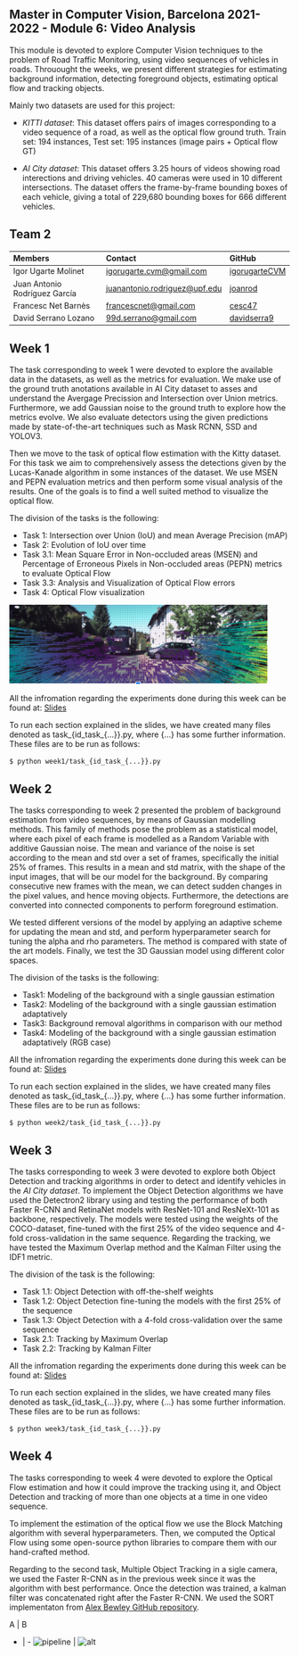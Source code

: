 ## Master in Computer Vision, Barcelona 2021-2022 - Module 6: Video Analysis

This module is devoted to explore Computer Vision techniques to the problem of Road Traffic Monitoring, 
using video sequences of vehicles in roads. Throuought the weeks, we present different strategies for estimating 
background information, detecting foreground objects, estimating optical flow and tracking objects.

Mainly two datasets are used for this project:

- *KITTI dataset*: This dataset offers pairs of images corresponding to a video sequence of a road, as well as the optical flow ground truth.
  Train set: 194 instances, Test set: 195 instances (image pairs + Optical flow GT)

- *AI City dataset*: This dataset offers 3.25 hours of videos showing road interections and driving vehicles. 40 cameras were used in 10 different intersections.
The dataset offers the frame-by-frame bounding boxes of each vehicle, giving a total of 229,680 bounding boxes for 666 different vehicles.

## Team 2

| Members | Contact | GitHub |
| :---         |   :---    |   :---    |
| Igor Ugarte Molinet | igorugarte.cvm@gmail.com | [igorugarteCVM](https://github.com/igorugarteCVM) | 
| Juan Antonio Rodríguez García | juanantonio.rodriguez@upf.edu  | [joanrod](https://github.com/joanrod) |
| Francesc Net Barnès | francescnet@gmail.com  | [cesc47](https://github.com/cesc47) |
| David Serrano Lozano | 99d.serrano@gmail.com | [davidserra9](https://github.com/davidserra9) |

## Week 1

The task corresponding to week 1 were devoted to explore the available data in the datasets, as well as the metrics for evaluation.
We make use of the ground truth anotations available in AI City dataset to asses and understand the Avergage Precission and 
Intersection over Union metrics. Furthermore, we add Gaussian noise to the ground truth to explore how the metrics evolve.
We also evaluate detectors using the given predictions made by state-of-the-art techniques such as Mask RCNN, SSD and YOLOV3.

Then we move to the task of optical flow estimation with the Kitty dataset. For this task we aim to comprehensively assess the 
detections given by the Lucas-Kanade algorithm in some instances of the dataset. We use MSEN and PEPN evaluation metrics and 
then perform some visual analysis of the results. One of the goals is to find a well suited method to visualize the optical flow.

The division of the tasks is the following:
- Task 1: Intersection over Union (IoU) and mean Average Precision (mAP)
- Task 2: Evolution of IoU over time
- Task 3.1: Mean Square Error in Non-occluded areas (MSEN) and Percentage of Erroneous Pixels in Non-occluded areas (PEPN) metrics to evaluate Optical Flow
- Task 3.3: Analysis and Visualization of Optical Flow errors
- Task 4: Optical Flow visualization
 
 ![OF visualization](/w1/OF_plot.png)
 
All the infromation regarding the experiments done during this week can be found at: [Slides](https://docs.google.com/presentation/d/1--gSyRbA2TWpcgvf9KUmqyU1-4Lp5N8DZkfvTHhmimQ/edit?usp=sharing)

To run each section explained in the slides, we have created many files denoted as task_{id_task_{...}}.py, where {...} has some further information. These files are to be run as follows:

```
$ python week1/task_{id_task_{...}}.py
```

## Week 2
The tasks corresponding to week 2 presented the problem of background estimation from video sequences, by means of Gaussian modelling methods.
This family of methods pose the problem as a statistical model, where each pixel of each frame is modelled as a Random Variable
with additive Gaussian noise. The mean and variance of the noise is set according to the mean and std over a set of frames, 
specifically the initial 25% of frames. This results in a mean and std matrix, with the shape of the input images, 
that will be our model for the background. By comparing consecutive new frames with the mean, we can detect sudden 
changes in the pixel values, and hence moving objects. Furthermore, the detections are converted into connected components 
to perform foreground estimation.

We tested different versions of the model by applying an adaptive scheme for updating the mean and std, and perform hyperparameter search
for tuning the alpha and rho parameters. The method is compared with state of the art models. Finally, we test the 3D Gaussian model using different color spaces.

The division of the tasks is the following: 
- Task1: Modeling of the background with a single gaussian estimation
- Task2: Modeling of the background with a single gaussian estimation adaptatively
- Task3: Background removal algorithms in comparison with our method
- Task4: Modeling of the background with a single gaussian estimation adaptatively (RGB case)

All the infromation regarding the experiments done during this week can be found at: [Slides](https://docs.google.com/presentation/d/1PknD9ThP7xNblwPMWfg3HDnbSZza3tuVdbl8uXHcQ94/edit?usp=sharing)

To run each section explained in the slides, we have created many files denoted as task_{id_task_{...}}.py, where {...} has some further information. These files are to be run as follows:

```
$ python week2/task_{id_task_{...}}.py
```
## Week 3
The tasks corresponding to week 3 were devoted to explore both Object Detection and tracking algorithms in order to detect and identify vehicles in the *AI City dataset*.
To implement the Object Detection algorithms we have used the Detectron2 library using and testing the performance of both Faster R-CNN and RetinaNet models with ResNet-101 and ResNeXt-101 as backbone, respectively. The models were tested using the weights of the COCO-dataset, fine-tuned with the first 25% of the video sequence and 4-fold cross-validation in the same sequence.
Regarding the tracking, we have tested the Maximum Overlap method and the Kalman Filter using the IDF1 metric.

The division of the task is the following:
- Task 1.1: Object Detection with off-the-shelf weights
- Task 1.2: Object Detection fine-tuning the models with the first 25% of the sequence
- Task 1.3: Object Detection with a 4-fold cross-validation over the same sequence
- Task 2.1: Tracking by Maximum Overlap
- Task 2.2: Tracking by Kalman Filter

All the infromation regarding the experiments done during this week can be found at: [Slides](https://docs.google.com/presentation/d/1iI8YRSMnAx5lvk0_UCn_JQF1Z2GEYZMhchprLHi-dgc/edit?usp=sharing)

To run each section explained in the slides, we have created many files denoted as task_{id_task_{...}}.py, where {...} has some further information. These files are to be run as follows:

```
$ python week3/task_{id_task_{...}}.py
```
## Week 4
The tasks corresponding to week 4 were devoted to explore the Optical Flow estimation and how it could improve the tracking using it, and Object Detection and tracking of more than one objects at a time in one video sequence.

To implement the estimation of the optical flow we use the Block Matching algorithm with several hyperparameters. Then, we computed the Optical Flow using some open-source python libraries to compare them with our hand-crafted method.

Regarding to the second task, Multiple Object Tracking in a sigle camera, we used the Faster R-CNN as in the previous week since it was the algorithm with best performance. Once the detection was trained, a kalman filter was concatenated right after the Faster R-CNN. We used the SORT implementaton from [Alex Bewley GitHub repository](https://github.com/abewley/sort).

A | B
- | - 
![pipeline]() | ![alt](w4/gif/c035.gif)


